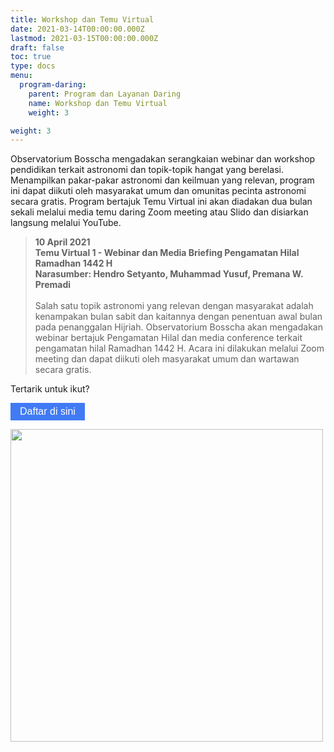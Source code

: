 ```yaml
---
title: Workshop dan Temu Virtual
date: 2021-03-14T00:00:00.000Z
lastmod: 2021-03-15T00:00:00.000Z
draft: false
toc: true
type: docs
menu:
  program-daring:
    parent: Program dan Layanan Daring
    name: Workshop dan Temu Virtual
    weight: 3

weight: 3
---
```


<style>
.tombol {
  background-color: #417AF5; /* blue */
  border: none;
  color: white;
  padding: 5px 15px;
  text-align: center;
  text-decoration: none;
  display: inline-block;
  font-size: 16px;
}
</style>

Observatorium Bosscha mengadakan serangkaian webinar dan workshop pendidikan terkait astronomi dan topik-topik hangat yang berelasi. Menampilkan pakar-pakar astronomi dan keilmuan yang relevan, program ini dapat diikuti oleh masyarakat umum dan omunitas pecinta astronomi secara gratis. Program bertajuk Temu Virtual ini akan diadakan dua bulan sekali melalui media temu daring Zoom meeting atau Slido dan disiarkan langsung melalui YouTube. 

> **10 April 2021** <br>
**Temu Virtual 1 - Webinar dan Media Briefing Pengamatan Hilal Ramadhan 1442 H** <br>
**Narasumber: 	Hendro Setyanto, Muhammad Yusuf, Premana W. Premadi** <br><br>
Salah satu topik astronomi yang relevan dengan masyarakat adalah kenampakan bulan sabit dan kaitannya dengan penentuan awal bulan pada penanggalan Hijriah. Observatorium Bosscha akan mengadakan webinar bertajuk Pengamatan Hilal dan media conference terkait pengamatan hilal Ramadhan 1442 H. Acara ini dilakukan melalui Zoom meeting dan dapat diikuti oleh masyarakat umum dan wartawan secara gratis.

Tertarik untuk ikut? 

<a href="https://bit.ly/WebinarHilal" target="_blank"><button class="tombol">Daftar di sini</button></a>

<img src="/img/TV01_poster.jpg" width=500></img>